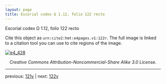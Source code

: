 ```yaml
---
layout: page
title: Escorial codex Ω 1.12, folio 122 recto
---
```


Escorial codex Ω 1.12, folio 122 recto

Cite this object as `urn:cite2:hmt:e4pages.v1:122r`.  The full image is linked to a citation tool you can use to cite regions of the image.

[![e4_428](http://www.homermultitext.org/iipsrv?IIIF=/project/homer/pyramidal/deepzoom/hmt/e4img/2017a/e4_428.tif/full/800,/0/default.jpg)](http://www.homermultitext.org/ict2/?urn=urn:cite2:hmt:e4img.2017a:e4_428) 

<p style="text-align: center; font-style: italic;">Creative Commons Attribution-Noncommercial-Share Alike 3.0 License.</p>

---

previous: [121v](../121v/) | next: [122v](../122v/)